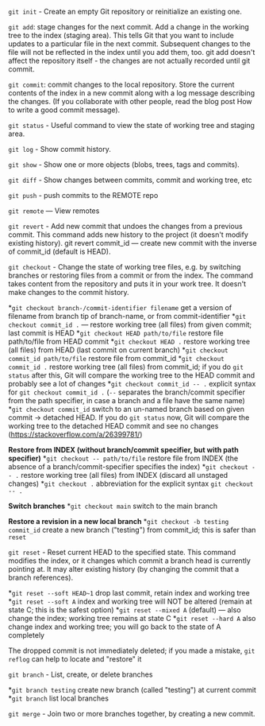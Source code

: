`git init` - Create an empty Git repository or reinitialize an existing one.

`git add`: stage changes for the next commit. Add a change in the working tree to the index (staging area). This tells Git that you want to include updates to a particular file in the next commit. Subsequent changes to the file will not be reflected in the index until you add them, too. git add doesn't affect the repository itself - the changes are not actually recorded until git commit.

`git commit`: commit changes to the local repository. Store the current contents of the index in a new commit along with a log message describing the changes. (If you collaborate with other people, read the blog post How to write a good commit message).

`git status` - Useful command to view the state of working tree and staging area.

`git log` - Show commit history.

`git show` - Show one or more objects (blobs, trees, tags and commits).

`git diff` - Show changes between commits, commit and working tree, etc 

`git push` - push commits to the REMOTE repo

`git remote` — View remotes

`git revert` - Add new commit that undoes the changes from a previous commit. This command adds new history to the project (it doesn't modify existing history).
	git revert commit_id — create new commit with the inverse of commit_id (default is HEAD).

`git checkout` - Change the state of working tree files, e.g. by switching branches or restoring files from a commit or from the index. The command takes content from the repository and puts it in your work tree. It doesn't make changes to the commit history.
	
*`git checkout branch-/commit-identifier filename` get a version of filename from branch tip of branch-name, or from commit-identifier
*`git checkout commit_id .` — restore working tree (all files) from given commit; last commit is HEAD
*`git checkout HEAD path/to/file` restore file path/to/file from HEAD commit
*`git checkout HEAD .` restore working tree (all files) from HEAD (last commit on current branch)
*`git checkout commit_id path/to/file` restore file from commit_id
*`git checkout commit_id .` restore working tree (all files) from commit_id; if you do `git status` after this, Git will compare the working tree to the HEAD commit and probably see a lot of changes
*`git checkout commit_id -- .` explicit syntax for `git checkout commit_id .` (`--` separates the branch/commit specifier from the path specifier, in case a branch and a file have the same name)
*`git checkout commit_id` switch to an un-named branch based on given commit → detached HEAD. If you do `git status` now, Git will compare the working tree to the detached HEAD commit and see no changes (https://stackoverflow.com/a/26399781/)

**Restore from INDEX (without branch/commit specifier, but with path specifier)**
*`git checkout -- path/to/file` restore file from INDEX (the absence of a branch/commit-specifier specifies the index)
*`git checkout -- .` restore working tree (all files) from INDEX (discard all unstaged changes)
*`git checkout .` abbreviation for the explicit syntax `git checkout -- .`

**Switch branches**
*`git checkout main` switch to the main branch

**Restore a revision in a new local branch**
*`git checkout -b testing commit_id` create a new branch ("testing") from commit_id; this is safer than `reset`


`git reset` - Reset current HEAD to the specified state. This command modifies the index, or it changes which commit a branch head is currently pointing at. It may alter existing history (by changing the commit that a branch references).

*`git reset --soft HEAD~1` drop last commit, retain index and working tree	
*`git reset --soft A` index and working tree will NOT be altered (remain at state C; this is the safest option)
*`git reset --mixed A` (default) — also change the index; working tree remains at state C
*`git reset --hard A` also change index and working tree; you will go back to the state of A completely

The dropped commit is not immediately deleted; if you made a mistake, `git reflog` can help to locate and "restore" it


`git branch` - List, create, or delete branches

*`git branch testing` create new branch (called "testing") at current commit
*`git branch` list local branches

`git merge` - Join two or more branches together, by creating a new commit. 


